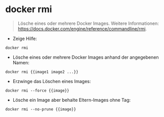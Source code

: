 # docker rmi

> Lösche eines oder mehrere Docker Images.
> Weitere Informationen: <https://docs.docker.com/engine/reference/commandline/rmi>.

- Zeige Hilfe:

`docker rmi`

- Lösche eines oder mehrere Docker Images anhand der angegebenen Namen:

`docker rmi {{image1 image2 ...}}`

- Erzwinge das Löschen eines Images:

`docker rmi --force {{image}}`

- Lösche ein Image aber behalte Eltern-Images ohne Tag:

`docker rmi --no-prune {{image}}`
